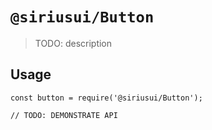 # `@siriusui/Button`

> TODO: description

## Usage

```
const button = require('@siriusui/Button');

// TODO: DEMONSTRATE API
```
